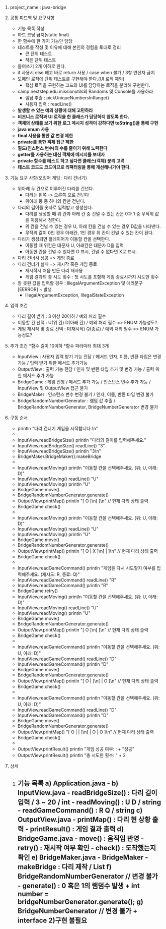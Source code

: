 1. project_name : java-bridge

2. 공통 피드백 및 요구사항
    - 기능 목록 작성
    - 하드 코딩 금지(static final)
    - 한 함수에 한 가지 기능만 담당
    - 테스트를 작성 및 이유에 대해 본인의 경험을 토대로 정리
        + 큰 단위 테스트
        + 작은 단위 테스트
    - 들여쓰기 2개 이하로 한다.
    - if 사용시 else 빼고 바로 return 사용 / case when 불가 / 3항 연산자 금지
    - 도메인 로직에 단위 테스트를 구현해야 한다.(UI 로직 제외)
        + 핵심 로직을 구현하는 코드와 UI를 담당하는 로직을 분리해 구현한다.
    - camp.nextstep.edu.missionutils의 Randoms 및 Console를 사용하라
        + 램덤 추출 : pickUniqueNumbersInRange()
        + 사용자 입력 : readLine()
    - **발생할 수 있는 예외 상황에 대해 고민하라**
    - **비즈니스 로직과 UI 로직을 한 클래스가 담당하지 않도록 한다.**
    - **객체의 상태를 보기 위한 로그 메시지 성격이 강하다면 toString()을 통해 구현**
    - **java enum 사용**
    - **final 사용을 통한 값 변경 제한**
    - **private를 통한 객체 접근 제한**
    - **필드(인스턴스 변수)의 수를 줄이기 위해 노력한다**
    - **getter를 사용하는 대신 객체에 메시지를 보내자**
    - **private 함수를 테스트 하고 싶다면 클래스(객체) 분리 고려**
    - **테스트 코드도 코드이므로 리팩터링을 통해 개선해나가야 한다.**

3. 기능 요구 사항(오징어 게임 : 다리 건너기)
   - 위아래 두 칸으로 이루어진 다리를 건넌다.
     + 다리는 왼쪽 -> 오른쪽 으로 건넌다
     + 위아래 둥 중 하나의 칸만 건넌다.
   - 다리의 길이를 숫자로 입력받고 생성한다.
     + 다리를 생성할 때 위 칸과 아래 칸 중 건널 수 있는 칸은 0과 1 중 무작위 값을 이용해서 정한다.
     + 위 칸을 건널 수 있는 경우 U, 아래 칸을 건널 수 있는 경우 D값을 나타낸다.
     + 무작위 값이 0인 경우 아래칸, 1인 경우 위 칸이 건널 수 있는 칸이 된다.
   - 다리가 생성되면 플레이어가 이동할 칸을 선택한다.
     + 이동할 때 위칸은 대문자 U, 아래칸은 대문자 D을 입력
     + 아동한 칸을 건널 수 있다면 O 표시, 건널 수 없다면 X로 표시.
   - 다리 건너시 성공 => 게임 종료
   - 다리 건너기 실패 => 재시작 혹은 게임 종료
     + 재시작시 처음 만든 다리 재사용
     + 게임 결과의 총 시도 횟수 : 첫 시도를 포함해 게임 종료시까지 시도한 횟수
   - 잘 못된 값을 입력할 경우 : IllegalArgumentException 및 에러문구 [EERROR] ~ 발생
     + IllegalArgumentException, IllegalStateException

4. 입력 조건
    - 다리 길이 받기 : 3 이상 20이하 / 예외 처리 필수
    - 이동할 칸 선택 : U(위 칸) D(아래 칸) / 예외 처리 필수 => ENUM 가능성도?
    - 게임 재시작 및 종료 선택 : R(재시작) Q(종료) / 예외 처리 필수 => ENUM 가능성도?

5. 추가 조건
    *함수 길이 10이하
    *함수 파라미터 최대 3개
    - InputView : 사용자 입력 받기 기능 전담 / 메서드 인자, 이름, 반환 타입은 변경 가능 / 입력 받기 위한 메서드 추가가능
    - OutputView : 출력 기능 전담 / 인자 및 반환 타입 추가 및 변경 가능 / 출력 위한 메서드 추가 가능
    - BridgeGame : 게임 진행 / 메서드 추가 가능 / 인스턴스 변수 추가 가능 / InputView 및 OutputView 접근 불가
    - BridgeMaker : 인스턴스 변수 변경 불가 / 인자, 이름, 반환 타입 변경 불가
    - BridgeRandomNumberGenerator : 램덤 값 추출 / BridgeRandomNumberGenerator, BridgeNumberGenerator 변경 불가

6. 구동 순서
    - println "다리 건너기 게임을 시작합니다.\n"
    -
    - InputView.readBridgeSize() println "다리의 길이를 입력해주세요."
    - InputView.readBridgeSize() readLine() "3"
    - InputView.readBridgeSize() println "3\n"
    - BridgeMaker.BridgeMaker().makeBridge
    -
    - InputView.readMoving() println "이동할 칸을 선택해주세요. (위: U, 아래: D)"
    - InputView.readMoving() readLine() "U"
    - InputView.readMoving() println "U"
    - BridgeGame.move()
    - BridgeRandomNumberGenerator.generate()
    - OutputView.printMap() println "[ O ]\n[   ]\n" // 현재 다리 상태 출력
    - BridgeGame.check()
    - 
    - InputView.readMoving() println "이동할 칸을 선택해주세요. (위: U, 아래: D)"
    - InputView.readMoving() readLine() "U"
    - InputView.readMoving() println "U"
    - BridgeGame.move()
    - BridgeRandomNumberGenerator.generate()
    - OutputView.printMap() println "[ O | X ]\n[   |   ]\n" // 현재 다리 상태 출력
    - BridgeGame.check()
    - 
    - InputView.readGameCommand() println "게임을 다시 시도할지 여부를 입력해주세요. (재시도: R, 종료: Q)"
    - InputView.readGameCommand() readLine() "R"
    - InputView.readGameCommand() println "R"
    - BridgeGame.retry()
    - InputView.readMoving() println "이동할 칸을 선택해주세요. (위: U, 아래: D)"
    - InputView.readMoving() readLine() "U"
    - InputView.readMoving() println "U"
    - BridgeGame.move()
    - BridgeRandomNumberGenerator.generate()
    - OutputView.printMap() println "[ O ]\n[   ]\n" // 현재 다리 상태 출력
    - BridgeGame.check()
    -
    - InputView.readGameCommand() println "이동할 칸을 선택해주세요. (위: U, 아래: D)"
    - InputView.readGameCommand() readLine() "D"
    - InputView.readGameCommand() println "D"
    - BridgeGame.move()
    - BridgeRandomNumberGenerator.generate()
    - OutputView.printMap() println "[ O |   ]\n[   | O ]\n" // 현재 다리 상태 출력
    - BridgeGame.check()
    -
    - InputView.readGameCommand() println "이동할 칸을 선택해주세요. (위: U, 아래: D)"
    - InputView.readGameCommand() readLine() "D"
    - InputView.readGameCommand() println "D"
    - BridgeGame.move()
    - BridgeRandomNumberGenerator.generate()
    - OutputView.printMap() "[ O |   |   ]\n[   | O | O ]\n" // 현재 다리 상태 출력
    - BridgeGame.check()
    -
    - OutputView.printResult() println "게임 성공 여부: : + "성공"
    - OutputView.printResult() println "총 시도한 횟수: " + 2

7. 상세
    1) 기능 목록
        a) Application.java
            - 
        b) InputView.java
            - readBridgeSize() : 다리 길이 입력 / 3 ~ 20 / int
            - readMoving() : U D / string
            - readGameCommand() : R Q / string
        c) OutputView.java
            - printMap() : 다리 현 상황 출력
            - printResult() : 게임 결과 출력
        d) BridgeGame.java
            - move() : 움직임 반영
            - retry() : 재시작 여부 확인
            - check() : 도착했는지 확인
        e) BridgeMaker.java
            - BridgeMaker
            - makeBridge : 다리 제작 / List<String> 
        f) BridgeRandomNumberGenerator // 변경 불가
            - generate() : 0 혹은 1의 램덤수 발생
                + int number = bridgeNumberGenerator.generate();
        g) BridgeNumberGenerator // 변경 불가
            + interface
    2)구현 불필요
        - 